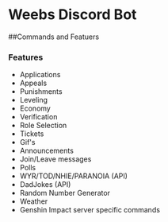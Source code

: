 # Weebs Discord Bot
##Commands and Featuers
### Features
- Applications
- Appeals
- Punishments
- Leveling
- Economy
- Verification
- Role Selection
- Tickets
- Gif's
- Announcements
- Join/Leave messages
- Polls
- WYR/TOD/NHIE/PARANOIA (API)
- DadJokes (API)
- Random Number Generator
- Weather
- Genshin Impact server specific commands

